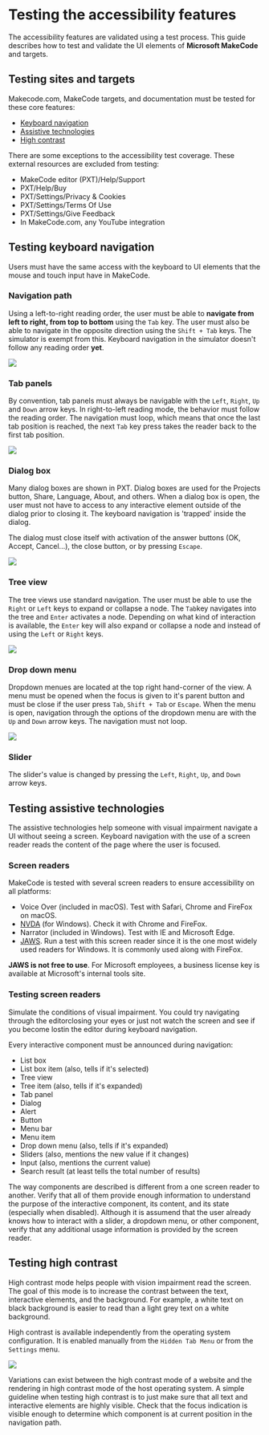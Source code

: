 # Testing the accessibility features

The accessibility features are validated using a test process. This guide describes how to test and validate the UI elements of **Microsoft MakeCode** and targets.

## Testing sites and targets

Makecode.com, MakeCode targets, and documentation must be tested for these core features:

* [Keyboard navigation](#testing-keyboard-navigation)
* [Assistive technologies](#testing-assistive-technologies)
* [High contrast](#testing-high-contrast)

There are some exceptions to the accessibility test coverage. These external resources are excluded from testing:

* MakeCode editor (PXT)/Help/Support
* PXT/Help/Buy
* PXT/Settings/Privacy & Cookies
* PXT/Settings/Terms Of Use
* PXT/Settings/Give Feedback
* In MakeCode.com, any YouTube integration

## Testing keyboard navigation

Users must have the same access with the keyboard to UI elements that the mouse and touch input have in MakeCode.

### Navigation path

Using a left-to-right reading order, the user must be able to **navigate from left to right, from top to bottom** using the `Tab` key. The user must also be able to navigate in the opposite direction using the `Shift + Tab` keys. The simulator is exempt from this. Keyboard navigation in the simulator doesn't follow any reading order **yet**.

![](/static/images/accessibility/accessibility-keyboard-navigation.gif)

### Tab panels

By convention, tab panels must always be navigable with the `Left`, `Right`, `Up` and `Down` arrow keys. In right-to-left reading mode, the behavior must follow the reading order. The navigation must loop, which means that once the last tab position is reached, the next `Tab` key press takes the reader back to the first tab position.

![](/static/images/accessibility/accessibility-tabpanel.gif)

### Dialog box

Many dialog boxes are shown in PXT. Dialog boxes are used for the Projects button, Share, Language, About, and others. When a dialog box is open, the user must not have to access to any interactive element outside of the dialog prior to closing it. The keyboard navigation is 'trapped' inside the dialog.

The dialog must close itself with activation of the answer buttons (OK, Accept, Cancel...), the close button, or by pressing `Escape`.

![](/static/images/accessibility/accessibility-modals.gif)

### Tree view

The tree views use standard navigation. The user must be able to use the `Right` or `Left` keys to expand or collapse a node. The `Tab`key navigates into the tree and `Enter` activates a node. Depending on what kind of interaction is available, the `Enter` key will also expand or collapse a node and instead of using the `Left` or `Right` keys.

![](/static/images/accessibility/accessibility-treeview.gif)

### Drop down menu

Dropdown menues are located at the top right hand-corner of the view. A menu must be opened when the focus is given to it's parent button and must be close if the user press `Tab`, `Shift + Tab` or `Escape`. When the menu is open, navigation through the options of the dropdown menu are with the `Up` and `Down` arrow keys. The navigation must not loop.

![](/static/images/accessibility/accessibility-dropdown.gif)

### Slider

The slider's value is changed by pressing the `Left`, `Right`, `Up`, and `Down` arrow keys.

## Testing assistive technologies

The assistive technologies help someone with visual impairment navigate a UI without seeing a screen. Keyboard navigation with the use of a screen reader reads the content of the page where the user is focused.

### Screen readers

MakeCode is tested with several screen readers to ensure accessibility on all platforms:

* Voice Over (included in macOS). Test with Safari, Chrome and FireFox on macOS.
* [NVDA](https://www.nvaccess.org/) (for Windows). Check it with Chrome and FireFox.
* Narrator (included in Windows). Test with IE and Microsoft Edge.
* [JAWS](http://www.freedomscientific.com/Products/Blindness/JAWS). Run a test with this screen reader since it is the one most widely used readers for Windows. It is commonly used along with FireFox.

**JAWS is not free to use**. For Microsoft employees, a business license key is available at Microsoft's internal tools site.

### Testing screen readers

Simulate the conditions of visual impairment. You could try navigating through the editorclosing your eyes or just not watch the screen and see if you become lostin the editor during keyboard navigation.

Every interactive component must be announced during navigation:

* List box
* List box item (also, tells if it's selected)
* Tree view
* Tree item (also, tells if it's expanded)
* Tab panel
* Dialog
* Alert
* Button
* Menu bar
* Menu item
* Drop down menu (also, tells if it's expanded)
* Sliders (also, mentions the new value if it changes)
* Input (also, mentions the current value)
* Search result (at least tells the total number of results)

The way components are described is different from a one screen reader to another. Verify that all of them provide enough information to understand the purpose of the interactive component, its content, and its state (especially when disabled). Although it is assumend that the user already knows how to interact with a slider, a dropdown menu, or other component, verify that any additional usage information is provided by the screen reader.

## Testing high contrast

High contrast mode helps people with vision impairment read the screen. The goal of this mode is to increase the contrast between the text, interactive elements, and the background. For example, a white text on black background is easier to read than a light grey text on a white background.

High contrast is available independently from the operating system configuration. It is enabled manually from the `Hidden Tab Menu` or from the `Settings` menu.

![](/static/images/accessibility/accessibility-highcontrast.png)

Variations can exist between the high contrast mode of a website and the rendering in high contrast mode of the host operating system. A simple guideline when testing high contrast is to just make sure that all text and interactive elements are highly visible. Check that the focus indication is visible enough to determine which component is at current position in the navigation path.